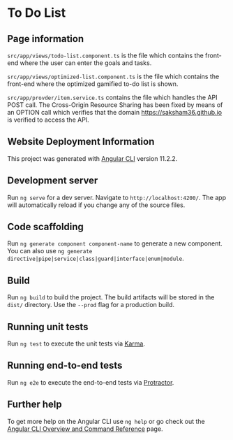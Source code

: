 # To Do List

## Page information
 ```src/app/views/todo-list.component.ts```
 is the file which contains the front-end where the user can enter the goals and tasks.

 ```src/app/views/optimized-list.component.ts```
 is the file which contains the front-end where the optimized gamified to-do list is shown.
 
```src/app/provder/item.service.ts``` 
contains the file which handles the API POST call. The Cross-Origin Resource Sharing has been fixed by means of an OPTION call which verifies that the domain https://saksham36.github.io is verified to access the API.



## Website Deployment Information

This project was generated with [Angular CLI](https://github.com/angular/angular-cli) version 11.2.2.

## Development server

Run `ng serve` for a dev server. Navigate to `http://localhost:4200/`. The app will automatically reload if you change any of the source files.

## Code scaffolding

Run `ng generate component component-name` to generate a new component. You can also use `ng generate directive|pipe|service|class|guard|interface|enum|module`.

## Build

Run `ng build` to build the project. The build artifacts will be stored in the `dist/` directory. Use the `--prod` flag for a production build.

## Running unit tests

Run `ng test` to execute the unit tests via [Karma](https://karma-runner.github.io).

## Running end-to-end tests

Run `ng e2e` to execute the end-to-end tests via [Protractor](http://www.protractortest.org/).

## Further help

To get more help on the Angular CLI use `ng help` or go check out the [Angular CLI Overview and Command Reference](https://angular.io/cli) page.
